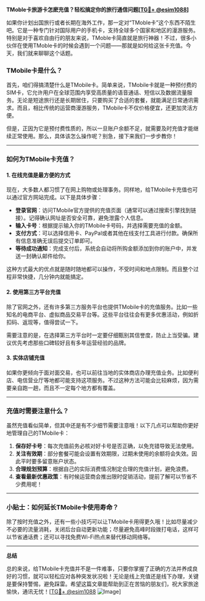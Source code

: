 **TMoble卡旅游卡怎麽充值？轻松搞定你的旅行通信问题[[TG💪+ @esim1088](https://t.me/s/esim1088)]**

如果你计划出国旅行或者长期在海外工作，那一定对“TMoble卡”这个东西不陌生吧。它是一种专门针对国际用户的手机卡，支持全球多个国家和地区的漫游服务。特别是对于喜欢自由行的朋友来说，TMoble卡简直就是旅行神器！不过，很多小伙伴在使用TMoble卡的时候会遇到一个问题——那就是如何给这张卡充值。今天，我们就来聊聊这个话题。

### TMobile卡是什么？

首先，咱们得搞清楚什么是TMobile卡。简单来说，TMobile卡就是一种预付费的SIM卡，它允许用户在全球范围内享受高质量的语音通话、短信以及数据流量服务。无论是短途旅行还是长期居住，只要购买了合适的套餐，就能满足日常通讯需求。而且，相比传统的运营商漫游服务，TMobile卡不仅价格便宜，还更加灵活方便。

但是，正因为它是预付费性质的，所以一旦账户余额不足，就需要及时充值才能继续正常使用。那么，具体该怎么操作呢？别急，接下来我们一步步教你！

---

### 如何为TMobile卡充值？

#### 1. 在线充值是最方便的方式

现在，大多数人都习惯了在网上购物或处理事务。同样地，给TMobile卡充值也可以通过官方网站完成。以下是具体步骤：

- **登录官网**：访问TMobile官方提供的充值页面（通常可以通过搜索引擎找到链接）。记得确认网址是否安全可靠，避免泄露个人信息。
- **输入卡号**：根据提示输入你的TMobile卡号码，并选择需要充值的金额。
- **支付方式**：可以选择信用卡、PayPal或者其他在线支付工具进行付款。确保所有信息准确无误后提交订单即可。
- **等待成功通知**：完成支付后，系统会自动将所购金额添加到你的账户中，并发送一封确认邮件给你。

这种方式最大的优点就是随时随地都可以操作，不受时间和地点限制。而且整个过程非常快捷，几分钟内就能搞定。

#### 2. 使用第三方平台充值

除了官网之外，还有许多第三方服务平台也提供TMobile卡的充值服务。比如一些知名的电商平台、虚拟商品交易平台等。这些平台往往会有更多优惠活动，例如折扣码、返现等，值得尝试一下。

需要注意的是，在选择第三方平台时一定要仔细甄别其信誉度，防止上当受骗。建议优先考虑那些口碑较好且有多年运营经验的品牌。

#### 3. 实体店铺充值

如果你更倾向于面对面交易，也可以前往当地的实体商店办理充值业务。比如便利店、电信营业厅等地都可能支持这项服务。不过这种方法可能会比较麻烦，因为需要亲自跑一趟，而且不一定每个地方都有覆盖。

---

### 充值时需要注意什么？

虽然充值看似简单，但其中还是有不少细节需要注意哦！以下几点可以帮助你更好地管理自己的TMobile卡：

1. **保存好卡号**：每次充值前务必核对好卡号是否正确，以免充错导致无法使用。
2. **关注有效期**：部分套餐可能会设置有效期限，过期未使用的余额将会失效。因此平时要多留意账户状态。
3. **合理规划预算**：根据自己的实际消费情况制定合理的充值计划，避免浪费。
4. **查看最新优惠政策**：有时候运营商会推出限时促销活动，提前了解可以节省不少费用呢！

---

### 小贴士：如何延长TMobile卡使用寿命？

除了按时充值之外，还有一些小技巧可以让TMobile卡用得更久哦！比如尽量减少不必要的流量消耗，关闭后台自动更新功能；尽量避免高峰时段拨打电话，这样可以节省通话费；还可以寻找免费Wi-Fi热点来替代移动网络等。

---

**总结**

总的来说，给TMobile卡充值并不是一件难事，只要你掌握了正确的方法并养成良好的习惯，就可以轻松应对各种突发状况啦！无论是线上充值还是线下办理，关键是要保持警惕，避免踩雷。希望这篇文章能帮助到正在苦恼的朋友们，祝大家旅途愉快，通讯无忧！[[TG💪+ @esim1088](https://t.me/s/esim1088) ![Image](https://i.postimg.cc/4NQfJmqS/Snipaste-2025-05-13-00-14-12.png)]